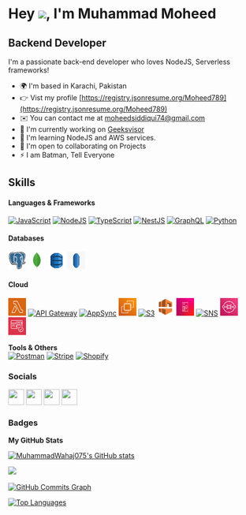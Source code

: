 # Hey ![](https://user-images.githubusercontent.com/18350557/176309783-0785949b-9127-417c-8b55-ab5a4333674e.gif), I'm Muhammad Moheed

Backend Developer
------------------

I'm a passionate back-end developer who loves NodeJS, Serverless frameworks!

* 🌍  I'm based in Karachi, Pakistan
* 👉  Vist my profile [https://registry.jsonresume.org/Moheed789](https://registry.jsonresume.org/Moheed789)
* ✉️  You can contact me at [moheedsiddiqui74@gmail.com](mailto:moheedsiddiqui74@gmail.com)
* 🚀  I'm currently working on [Geeksvisor](https://www.geeksvisor.com/)
* 🧠  I'm learning NodeJS and AWS services.
* 🤝  I'm open to collaborating on Projects
* ⚡  I am Batman, Tell Everyone

## Skills

#### Languages & Frameworks 
<a href="https://www.javascript.com/" target="_blank" rel="noreferrer"><img src="https://raw.githubusercontent.com/danielcranney/readme-generator/main/public/icons/skills/javascript-colored.svg" width="36" height="36" alt="JavaScript" /></a>
<a href="https://nodejs.org/en/" target="_blank" rel="noreferrer"><img src="https://raw.githubusercontent.com/danielcranney/readme-generator/main/public/icons/skills/nodejs-colored.svg" width="36" height="36" alt="NodeJS" /></a>
<a href="https://www.typescriptlang.org/" target="_blank" rel="noreferrer"><img src="https://raw.githubusercontent.com/danielcranney/readme-generator/main/public/icons/skills/typescript-colored.svg" width="36" height="36" alt="TypeScript" /></a>
<a href="https://nestjs.com/" target="_blank" rel="noreferrer"><img src="https://raw.githubusercontent.com/danielcranney/readme-generator/main/public/icons/skills/nestjs-colored.svg" width="36" height="36" alt="NestJS" /></a>
<a href="https://graphql.com/" target="_blank" rel="noreferrer"><img src="https://raw.githubusercontent.com/danielcranney/readme-generator/main/public/icons/skills/graphql-colored.svg" width="36" height="36" alt="GraphQL" /></a>
<a href="https://www.python.org/" target="_blank" rel="noreferrer"><img src="https://raw.githubusercontent.com/danielcranney/readme-generator/main/public/icons/skills/python-colored.svg" width="36" height="36" alt="Python" /></a>

#### Databases  
<a href="https://www.postgresql.org/" target="_blank" rel="noreferrer"><img src="https://raw.githubusercontent.com/devicons/devicon/master/icons/postgresql/postgresql-original.svg" width="36" height="36" alt="PostgreSQL" /></a>
<a href="https://www.mongodb.com/" target="_blank" rel="noreferrer"><img src="https://raw.githubusercontent.com/devicons/devicon/master/icons/mongodb/mongodb-original.svg" width="36" height="36" alt="MongoDB" /></a>
<a href="https://aws.amazon.com/dynamodb/" target="_blank" rel="noreferrer"><img src="https://raw.githubusercontent.com/Moheed789/Moheed789/main/assets/dynamodb.png" width="36" height="36" alt="DynamoDB" /></a>
<a href="https://aws.amazon.com/rds/" target="_blank" rel="noreferrer"><img src="https://raw.githubusercontent.com/Moheed789/Moheed789/main/assets/rds.png" width="36" height="36" alt="RDS" /></a>

#### Cloud 
<a href="https://aws.amazon.com/lambda/" target="_blank" rel="noreferrer"><img src="https://raw.githubusercontent.com/Moheed789/Moheed789/main/assets/lambda.png" width="36" height="36" alt="Lambda" /></a>
<a href="https://aws.amazon.com/api-gateway/" target="_blank" rel="noreferrer"><img src="https://raw.githubusercontent.com/Moheed789/Moheed789/main/assets/api-gateway.png" width="36" height="36" alt="API Gateway" /></a>
<a href="https://aws.amazon.com/appsync/" target="_blank" rel="noreferrer"><img src="https://raw.githubusercontent.com/Moheed789/Moheed789/main/assets/appsync.png" width="36" height="36" alt="AppSync" /></a>
<a href="https://aws.amazon.com/ec2/" target="_blank" rel="noreferrer"><img src="https://raw.githubusercontent.com/Moheed789/Moheed789/main/assets/ec2.png" width="36" height="36" alt="EC2" /></a>
<a href="https://aws.amazon.com/s3/" target="_blank" rel="noreferrer"><img src="https://raw.githubusercontent.com/Moheed789/Moheed789/main/assets/s3.png" width="36" height="36" alt="S3" /></a>
<a href="https://aws.amazon.com/vpc/" target="_blank" rel="noreferrer"><img src="https://raw.githubusercontent.com/Moheed789/Moheed789/main/assets/vpc.png" width="36" height="36" alt="VPC" /></a>
<a href="https://aws.amazon.com/iam/" target="_blank" rel="noreferrer"><img src="https://raw.githubusercontent.com/Moheed789/Moheed789/main/assets/iam.png" width="36" height="36" alt="IAM" /></a>
<a href="https://aws.amazon.com/sns/" target="_blank" rel="noreferrer"><img src="https://raw.githubusercontent.com/Moheed789/Moheed789/main/assets/sns.png" width="36" height="36" alt="SNS" /></a>
<a href="https://aws.amazon.com/sqs/" target="_blank" rel="noreferrer"><img src="https://raw.githubusercontent.com/Moheed789/Moheed789/main/assets/sqs.png" width="36" height="36" alt="SQS" /></a>
<a href="https://aws.amazon.com/cognito/" target="_blank" rel="noreferrer"><img src="https://raw.githubusercontent.com/Moheed789/Moheed789/main/assets/cognito.png" width="36" height="36" alt="Cognito" /></a>

**Tools & Others**  
<a href="https://www.postman.com/" target="_blank" rel="noreferrer"><img src="https://raw.githubusercontent.com/danielcranney/readme-generator/main/public/icons/skills/postman-colored.svg" width="36" height="36" alt="Postman" /></a>
<a href="https://stripe.com/" target="_blank" rel="noreferrer"><img src="https://raw.githubusercontent.com/danielcranney/readme-generator/main/public/icons/skills/stripe-colored.svg" width="36" height="36" alt="Stripe" /></a>
<a href="https://www.shopify.com/" target="_blank" rel="noreferrer"><img src="https://raw.githubusercontent.com/danielcranney/readme-generator/main/public/icons/skills/shopify-colored.svg" width="36" height="36" alt="Shopify" /></a>

### Socials

<p align="left"> <a href="https://www.codepen.io/m-h-mm-d-w-h-j-s-dd-q" target="_blank" rel="noreferrer"><img src="https://raw.githubusercontent.com/danielcranney/readme-generator/main/public/icons/socials/codepen.svg" width="32" height="32" /></a> <a href="https://www.facebook.com/moheed.siddiqui.2025" target="_blank" rel="noreferrer"><img src="https://raw.githubusercontent.com/danielcranney/readme-generator/main/public/icons/socials/facebook.svg" width="32" height="32" /></a> <a href="https://github.com/Moheed789/Moheed789" target="_blank" rel="noreferrer"><img src="https://raw.githubusercontent.com/danielcranney/readme-generator/main/public/icons/socials/github.svg" width="32" height="32" /></a> <a href="https://www.linkedin.com/in/moheed-siddiqui/" target="_blank" rel="noreferrer"><img src="https://raw.githubusercontent.com/danielcranney/readme-generator/main/public/icons/socials/linkedin.svg" width="32" height="32" /></a></p>

### Badges

<b>My GitHub Stats</b>

<a href="https://github.com/Moheed789"><img src="https://github-readme-stats.vercel.app/api?username=Moheed789&show_icons=true&hide=&count_private=true&title_color=0891b2&text_color=ffffff&icon_color=0891b2&bg_color=1c1917&hide_border=true&show_icons=true" alt="MuhammadWahaj075's GitHub stats" /></a>

<a href="https://github.com/Moheed789"><img src="https://github-readme-streak-stats.herokuapp.com/?user=Moheed789&stroke=ffffff&background=1c1917&ring=0891b2&fire=0891b2&currStreakNum=ffffff&currStreakLabel=0891b2&sideNums=ffffff&sideLabels=ffffff&dates=ffffff&hide_border=true" /></a>

<a href="https://github.com/Moheed789"><img src="https://github-readme-activity-graph.vercel.app/graph?username=Moheed789&theme=react-dark&bg_color=1c1917&color=ffffff&line=0891b2&point=ffffff&area=true&hide_border=true&custom_title=GitHub%20Commits%20Graph" alt="GitHub Commits Graph" /></a>


<a href="https://github.com/Moheed789" align="left"><img src="https://github-readme-stats.vercel.app/api/top-langs/?username=Moheed789&langs_count=10&title_color=0891b2&text_color=ffffff&icon_color=0891b2&bg_color=1c1917&hide_border=true&locale=en&custom_title=Top%20%Languages" alt="Top Languages" /></a>
